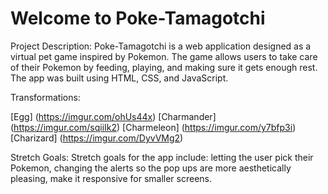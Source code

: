 # Welcome to Poke-Tamagotchi

Project Description: Poke-Tamagotchi is a web application designed as a virtual pet game inspired by Pokemon. The game allows users to take care of their Pokemon by feeding, playing, and making sure it gets enough rest. The app was built using HTML, CSS, and JavaScript.

Transformations:

[Egg] (https://imgur.com/ohUs44x)
[Charmander] (https://imgur.com/sqiiIk2)
[Charmeleon] (https://imgur.com/y7bfp3i)
[Charizard] (https://imgur.com/DyvVMg2)

Stretch Goals: Stretch goals for the app include: letting the user pick their Pokemon, changing the alerts so the pop ups are more aesthetically pleasing, make it responsive for smaller screens.







